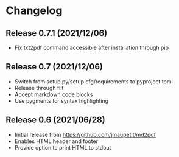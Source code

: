# Changelog

## Release 0.7.1 (2021/12/06)

- Fix txt2pdf command accessible after installation through pip

## Release 0.7 (2021/12/06)

- Switch from setup.py/setup.cfg/requirements to pyproject.toml
- Release through flit
- Accept markdown code blocks
- Use pygments for syntax highlighting

## Release 0.6 (2021/06/28)

- Initial release from https://github.com/jmaupetit/md2pdf
- Enables HTML header and footer
- Provide option to print HTML to stdout
